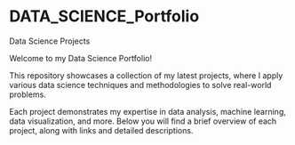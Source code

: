 # DATA_SCIENCE_Portfolio
Data Science Projects

Welcome to my Data Science Portfolio! 

This repository showcases a collection of my latest projects, where I apply various data science techniques and methodologies to solve real-world problems. 

Each project demonstrates my expertise in data analysis, machine learning, data visualization, and more. Below you will find a brief overview of each project, along with links and detailed descriptions.
